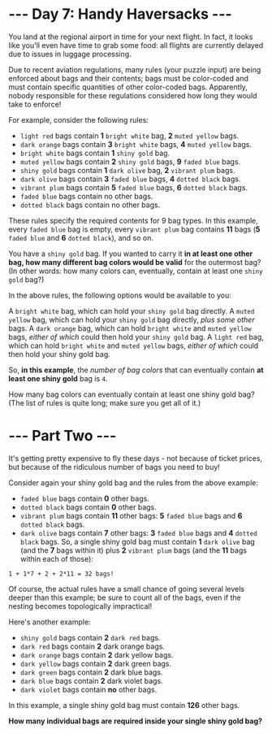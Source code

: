 # --- Day 7: Handy Haversacks ---
You land at the regional airport in time for your next flight. In fact, it looks like you'll even have time to grab some food: all flights are currently delayed due to issues in luggage processing.

Due to recent aviation regulations, many rules (your puzzle input) are being enforced about bags and their contents; bags must be color-coded and must contain specific quantities of other color-coded bags. Apparently, nobody responsible for these regulations considered how long they would take to enforce!

For example, consider the following rules:

- `light red` bags contain **1** `bright white` bag, **2** `muted yellow` bags.
- `dark orange` bags contain **3** `bright white` bags, **4** `muted yellow` bags.
- `bright white` bags contain **1** `shiny gold` bag.
- `muted yellow` bags contain **2** `shiny gold` bags, **9** `faded blue` bags.
- `shiny gold` bags contain **1** `dark olive` bag, **2** `vibrant plum` bags.
- `dark olive` bags contain **3** `faded blue` bags, **4** `dotted black` bags.
- `vibrant plum` bags contain **5** `faded blue` bags, **6** `dotted black` bags.
- `faded blue` bags contain no other bags.
- `dotted black` bags contain no other bags.

These rules specify the required contents for 9 bag types. In this example, every `faded blue` bag is empty, every `vibrant plum` bag contains **11** bags (**5** `faded blue` and **6** `dotted black`), and so on.

You have a `shiny gold` bag.
If you wanted to carry it **in at least one other bag, how many different bag colors would be valid** for the outermost bag? (In other words: how many colors can, eventually, contain at least one `shiny gold` bag?)

In the above rules, the following options would be available to you:

A `bright white` bag, which can hold your `shiny gold` bag directly.
A `muted yellow` bag, which can hold your `shiny gold` bag directly, _plus some other_ bags.
A `dark orange` bag, which can hold `bright white` and `muted yellow` bags, _either of which_ could then hold your `shiny gold` bag.
A `light red` bag, which can hold `bright white` and `muted yellow` bags, _either of which_ could then hold your shiny gold bag.

So, **in this example**, the _number of bag colors_ that can eventually contain **at least one shiny gold** bag is `4`.

How many bag colors can eventually contain at least one shiny gold bag? (The list of rules is quite long; make sure you get all of it.)

# --- Part Two ---
It's getting pretty expensive to fly these days - not because of ticket prices, but because of the ridiculous number of bags you need to buy!

Consider again your shiny gold bag and the rules from the above example:

- `faded blue` bags contain **0** other bags.
- `dotted black` bags contain **0** other bags.
- `vibrant plum` bags contain **11** other bags: **5** `faded blue` bags and **6** `dotted black` bags.
- `dark olive` bags contain **7** other bags: **3** `faded blue` bags and **4** `dotted black` bags.
So, a single shiny gold bag must contain **1** `dark olive` bag (and the **7** bags within it) plus **2** `vibrant plum` bags (and the **11** bags within each of those):
```
1 + 1*7 + 2 + 2*11 = 32 bags!
```

Of course, the actual rules have a small chance of going several levels deeper than this example; be sure to count all of the bags, even if the nesting becomes topologically impractical!

Here's another example:

- `shiny gold` bags contain **2** `dark red` bags.
- `dark red` bags contain **2** dark orange bags.
- `dark orange` bags contain **2** dark yellow bags.
- `dark yellow` bags contain **2** dark green bags.
- `dark green` bags contain **2** dark blue bags.
- `dark blue` bags contain **2** dark violet bags.
- `dark violet` bags contain **no** other bags.

In this example, a single shiny gold bag must contain **126** other bags.

**How many individual bags are required inside your single shiny gold bag?**
